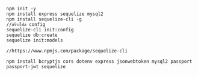     npm init -y
    npm install express sequelize mysql2
    npm install sequelize-cli -g
    //สร้างไฟล config
    sequelize-cli init:config
    sequelize db:create 
    sequelize init:models

    //https://www.npmjs.com/package/sequelize-cli
    
    npm install bcryptjs cors dotenv express jsonwebtoken mysql2 passport passport-jwt sequelize
